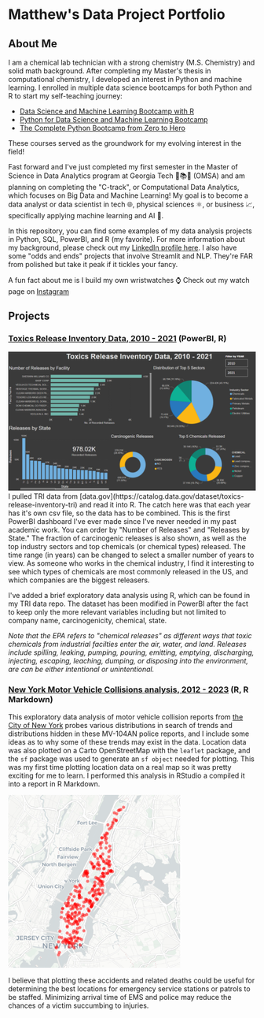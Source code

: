 # Matthew's Data Project Portfolio
## About Me
I am a chemical lab technician with a strong chemistry (M.S. Chemistry) and solid math background. After completing my Master's thesis in computational chemistry, I developed an interest in Python and machine learning. I enrolled in multiple data science bootcamps for both Python and R to start my self-teaching journey:

* [Data Science and Machine Learning Bootcamp with R](https://www.udemy.com/course/data-science-and-machine-learning-bootcamp-with-r/)
* [Python for Data Science and Machine Learning Bootcamp](https://www.udemy.com/course/python-for-data-science-and-machine-learning-bootcamp/)
* [The Complete Python Bootcamp from Zero to Hero](https://www.udemy.com/course/complete-python-bootcamp/)

These courses served as the groundwork for my evolving interest in the field!

Fast forward and I've just completed my first semester in the Master of Science in Data Analytics program at Georgia Tech 🐝📚🔬 (OMSA) and am planning on completing the "C-track", or Computational Data Analytics, which focuses on Big Data and Machine Learning! My goal is to become a data analyst or data scientist in tech 🌐, physical sciences ⚛, or business 📈, specifically applying machine learning and AI 🤖.

In this repository, you can find some examples of my data analysis projects in Python, SQL, PowerBI, and R (my favorite). For more information about my background, please check out my [LinkedIn profile here](https://www.linkedin.com/in/matthew-bonfield-m-s-443843179/). I also have some "odds and ends" projects that involve Streamlit and NLP. They're FAR from polished but take it peak if it tickles your fancy.

A fun fact about me is I build my own wristwatches ⌚ Check out my watch page on [Instagram](https://www.instagram.com/protontimepieces/) 

## Projects
### [Toxics Release Inventory Data, 2010 - 2021](https://github.com/mbonfi457/TRI_data/blob/main/TRI_analysis.R) (PowerBI, R)
<img src="https://github.com/mbonfi457/Data_Analyst_Portfolio/blob/main/Screenshot%202023-11-28%20081243.png" alt="drawing" width="750"/>
I pulled TRI data from [data.gov](https://catalog.data.gov/dataset/toxics-release-inventory-tri) and read it into R. The catch here was that each year has it's own csv file, so the data has to be combined. This is the first PowerBI dashboard I've ever made since I've never needed in my past academic work. You can order by "Number of Releases" and "Releases by State." The fraction of carcinogenic releases is also shown, as well as the top industry sectors and top chemicals (or chemical types) released. The time range (in years) can be changed to select a smaller number of years to view. As someone who works in the chemical industry, I find it interesting to see which types of chemicals are most commonly released in the US, and which companies are the biggest releasers.

I've added a brief exploratory data analysis using R, which can be found in my TRI data repo. The dataset has been modified in PowerBI after the fact to keep only the more relevant variables including but not limited to company name, carcinogenicity, chemical, state.

*Note that the EPA refers to "chemical releases" as different ways that toxic chemicals from industrial facilties enter the air, water, and land. Releases include spilling, leaking, pumping, pouring, emitting, emptying, discharging, injecting, escaping, leaching, dumping, or disposing into the environment, are can be either intentional or unintentional.*


### [New York Motor Vehicle Collisions analysis, 2012 - 2023](https://github.com/mbonfi457/NY_car_crashes) (R, R Markdown)
This exploratory data analysis of motor vehicle collision reports from [the City of New York](https://catalog.data.gov/dataset/motor-vehicle-collisions-crashes/resource/b5a431d2-4832-43a6-9334-86b62bdb033f) probes various distributions in search of trends and distributions hidden in these MV-104AN police reports, and I include some ideas as to why some of these trends may exist in the data. Location data was also plotted on a Carto OpenStreetMap with the ```leaflet``` package, and the ```sf``` package was used to generate an ```sf object``` needed for plotting. This was my first time plotting location data on a real map so it was pretty exciting for me to learn.
I performed this analysis in RStudio a compiled it into a report in R Markdown.

<img src="https://github.com/mbonfi457/Data_Analyst_Portfolio/blob/main/Screenshot%202023-12-13%20113926.png" alt="drawing" width="350"/>

I believe that plotting these accidents and related deaths could be useful for determining the best locations for emergency service stations or patrols to be staffed. Minimizing arrival time of EMS and police may reduce the chances of a victim succumbing to injuries.

